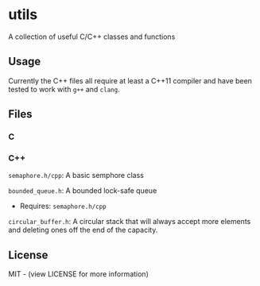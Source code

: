 # utils
A collection of useful C/C++ classes and functions

## Usage
Currently the C++ files all require at least a C++11 compiler
and have been tested to work with `g++` and `clang`.

## Files

### C

### C++

`semaphore.h/cpp`: A basic semphore class

`bounded_queue.h`: A bounded lock-safe queue
- Requires: `semaphore.h/cpp`

`circular_buffer.h`: A circular stack that will always accept 
more elements and deleting ones off the end of the capacity.

## License
MIT - (view LICENSE for more information)
